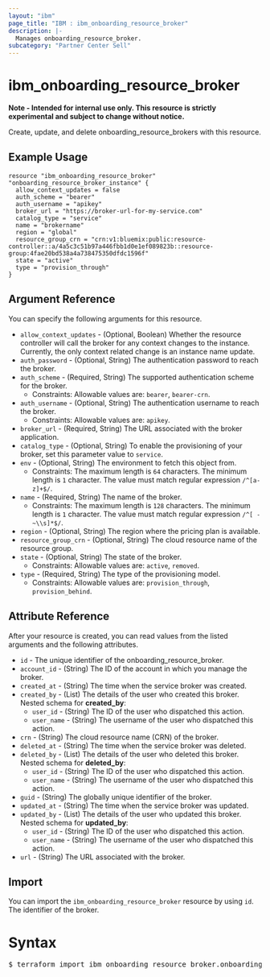 ```yaml
---
layout: "ibm"
page_title: "IBM : ibm_onboarding_resource_broker"
description: |-
  Manages onboarding_resource_broker.
subcategory: "Partner Center Sell"
---
```


# ibm_onboarding_resource_broker

**Note - Intended for internal use only. This resource is strictly experimental and subject to change without notice.**

Create, update, and delete onboarding_resource_brokers with this resource.

## Example Usage

```hcl
resource "ibm_onboarding_resource_broker" "onboarding_resource_broker_instance" {
  allow_context_updates = false
  auth_scheme = "bearer"
  auth_username = "apikey"
  broker_url = "https://broker-url-for-my-service.com"
  catalog_type = "service"
  name = "brokername"
  region = "global"
  resource_group_crn = "crn:v1:bluemix:public:resource-controller::a/4a5c3c51b97a446fbb1d0e1ef089823b::resource-group:4fae20bd538a4a738475350dfdc1596f"
  state = "active"
  type = "provision_through"
}
```

## Argument Reference

You can specify the following arguments for this resource.

* `allow_context_updates` - (Optional, Boolean) Whether the resource controller will call the broker for any context changes to the instance. Currently, the only context related change is an instance name update.
* `auth_password` - (Optional, String) The authentication password to reach the broker.
* `auth_scheme` - (Required, String) The supported authentication scheme for the broker.
  * Constraints: Allowable values are: `bearer`, `bearer-crn`.
* `auth_username` - (Optional, String) The authentication username to reach the broker.
  * Constraints: Allowable values are: `apikey`.
* `broker_url` - (Required, String) The URL associated with the broker application.
* `catalog_type` - (Optional, String) To enable the provisioning of your broker, set this parameter value to `service`.
* `env` - (Optional, String) The environment to fetch this object from.
  * Constraints: The maximum length is `64` characters. The minimum length is `1` character. The value must match regular expression `/^[a-z]+$/`.
* `name` - (Required, String) The name of the broker.
  * Constraints: The maximum length is `128` characters. The minimum length is `1` character. The value must match regular expression `/^[ -~\\s]*$/`.
* `region` - (Optional, String) The region where the pricing plan is available.
* `resource_group_crn` - (Optional, String) The cloud resource name of the resource group.
* `state` - (Optional, String) The state of the broker.
  * Constraints: Allowable values are: `active`, `removed`.
* `type` - (Required, String) The type of the provisioning model.
  * Constraints: Allowable values are: `provision_through`, `provision_behind`.

## Attribute Reference

After your resource is created, you can read values from the listed arguments and the following attributes.

* `id` - The unique identifier of the onboarding_resource_broker.
* `account_id` - (String) The ID of the account in which you manage the broker.
* `created_at` - (String) The time when the service broker was created.
* `created_by` - (List) The details of the user who created this broker.
Nested schema for **created_by**:
	* `user_id` - (String) The ID of the user who dispatched this action.
	* `user_name` - (String) The username of the user who dispatched this action.
* `crn` - (String) The cloud resource name (CRN) of the broker.
* `deleted_at` - (String) The time when the service broker was deleted.
* `deleted_by` - (List) The details of the user who deleted this broker.
Nested schema for **deleted_by**:
	* `user_id` - (String) The ID of the user who dispatched this action.
	* `user_name` - (String) The username of the user who dispatched this action.
* `guid` - (String) The globally unique identifier of the broker.
* `updated_at` - (String) The time when the service broker was updated.
* `updated_by` - (List) The details of the user who updated this broker.
Nested schema for **updated_by**:
	* `user_id` - (String) The ID of the user who dispatched this action.
	* `user_name` - (String) The username of the user who dispatched this action.
* `url` - (String) The URL associated with the broker.


## Import

You can import the `ibm_onboarding_resource_broker` resource by using `id`. The identifier of the broker.

# Syntax
<pre>
$ terraform import ibm_onboarding_resource_broker.onboarding_resource_broker id;
</pre>
